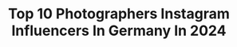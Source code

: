 ---
title: Top 10 Photographers Instagram Influencers In Germany In 2024
description: >-
  Find top photographers Instagram influencers in Germany in 2024. Most popular hashtags: #sunset #bmw #nature #hellofrom.
platform: Instagram
hits: 1323
text_top: Identify the best Instagram influencers on inBeat.
text_bottom: inBeat aggregates 1323 Instagram influencers like this in Germany for you to contact.
profiles:
  - username: "jonashoege"
    fullname: >-
      Jonas Höge
    bio: >-
      photographer
    location: "Germany"
    followers: 24840
    engagement: 173
    commentsToLikes: 0.012883
    id: ck5ziia1jfrcg0i147owkuhjb
    verified: false
    hashtags: "#biker, #sony, #stuttgart, #anneaudurhin"
  - username: "mikenimtsch"
    fullname: >-
      PHOTOGRAPHER
    bio: >-
      Hi I am a commercial Photographer and Cinematographer.... you can call me Mike 🙋🏼‍♂️ Full Portfolio & Impressum:
    location: "Germany"
    followers: 24273
    engagement: 112
    commentsToLikes: 0.013155
    id: ck136y3618tuc0i19mcwnvyif
    verified: false
    hashtags: "#ducatihypermotard, #droneshot, #caradvertising, #commercialphotographer"
  - username: "hilaaal1453"
    fullname: >-
      Hilal 🌙
    bio: >-
      #hijabfashion nurse | photographer
    location: "Germany"
    followers: 10424
    engagement: 690
    commentsToLikes: 0.115778
    id: ck8t4mdji7adj0j781hi5nkiu
    verified: false
    hashtags: "#hijabinspiration, #hijabfashion, #fashionhijab, #hijabi"
  - username: "spyrosvt"
    fullname: >-
      Spyros • Travel | Adventure
    bio: >-
      Filmmaker x Photographer around the world create@spyrosvathis.com ↓ MALDIVES 2024 GROUP TRIP ↓
    location: "Germany"
    followers: 31080
    engagement: 1788
    commentsToLikes: 0.091678
    id: ck0txtua2keh50i198yjyvfo8
    verified: false
    hashtags: "#fromwhereidrone, #35mm, #adventureislife, #openmyworld"
  - username: "annaheupel"
    fullname: >-
      Anna Heupel
    bio: >-
      📷 photographer 👉🏽 @annanassaft 🌼 Natur | Sport | Wandern | Klettern 🧗🏼‍♀️ 🌳 unterwegs im Mittelgebirge 🏡 Siegen 🇩🇪&🇸🇪 🌈 Books | Presets 👇🏽
    location: "Germany"
    followers: 57100
    engagement: 459
    commentsToLikes: 0.010847
    id: ck6tzbqh88rof0j71psjibhe5
    verified: false
    hashtags: "#sport, #wandern, #sicherunterwegs, #upsi"
  - username: "sinaaliiphotography"
    fullname: >-
      Sina Spindler Photography
    bio: >-
      WEDDING & PORTRAIT Photographer 📍Nürnberg,Germany/Portugal/ booking worldwide Contact:sina.spindler@web.de About me: @sina_spindler_art|art
    location: "Germany"
    followers: 10380
    engagement: 401
    commentsToLikes: 0.018278
    id: cln3gjv49fh1l0j08itq3t8qi
    verified: false
    hashtags: "#portraitphotography, #babybauch, #pregnantbellybump, #femininephotography"
  - username: "maartenvda"
    fullname: >-
      Maarten Van der Auwera
    bio: >-
      📍Belgium/Denmark 🏔All round photographer 🏋🏼 Physiotherapist ✉️ Maartenvda@icloud.com 📕 BE0790.490.216 💫Mechelsesteenweg 118,2500 Lier
    location: "Germany"
    followers: 10808
    engagement: 1041
    commentsToLikes: 0.087426
    id: ck55ll4yg1tsz0i113p90q0ik
    verified: false
    hashtags: "#danmark, #baredanmark, #loves, #vesterhavet"
  - username: "mia_loves_things"
    fullname: >-
      Oezlem Oezsoy
    bio: >-
      INTERIOR 🤎 FASHION no commercial usage without asking first! PHOTOGRAPHER @mia_takahara CONTENT CREATOR @mia_loves_things HAMBURG hello_mia@gmx.com
    location: "Germany"
    followers: 66504
    engagement: 577
    commentsToLikes: 0.024035
    id: cl9ktuu7wjc8q0i23lgsf6zzx
    verified: false
    hashtags: "#saarinen, #coffeelover, #theposterclub, #akari10a"
  - username: "uriseguram"
    fullname: >-
      𝐔 𝐑 𝐈  𝐒 𝐄 𝐆 𝐔 𝐑 𝐀 //
    bio: >-
      Photographer | Visual Storyteller 📍 Barcelona, Spain ✉️ info@visualofu.com CUSTOM PRESETS & LUTS HERE👇🏼
    location: "Germany"
    followers: 85560
    engagement: 713
    commentsToLikes: 0.041674
    id: clleov4cgtsow0j08knym9d94
    verified: false
    hashtags: "#filmmaking, #colorgrading, #travel, #visualofuluts"
  - username: "blekoshots"
    fullname: >-
      Bleko
    bio: >-
      Based in Switzerland / SG🇨🇭 Automotive Photographer. Partner @autoparkuznach
    location: "Germany"
    followers: 34105
    engagement: 3106
    commentsToLikes: 0.016968
    id: ck6ugaglt1uz30j71ppz5x2d8
    verified: false
    hashtags: "#sigma35mmart, #porsche911, #aventador, #limited"
---